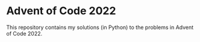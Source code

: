 # Advent of Code 2022

This repository contains my solutions (in Python) to the problems in Advent of
Code 2022. 
